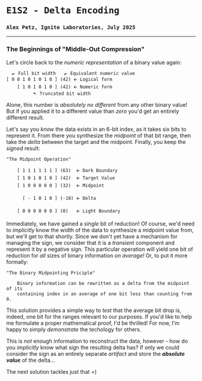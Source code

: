# `E1S2 - Delta Encoding`
### `Alex Petz, Ignite Laboratories, July 2025`

---

### The Beginnings of "Middle-Out Compression"
Let's circle back to the _numeric representation_ of a binary value again:

      ⬐ Full bit width   ⬐ Equivalent numeric value
    [ 0 0 1 0 1 0 1 0 ] (42) 🡨 Logical form
        [ 1 0 1 0 1 0 ] (42) 🡨 Numeric form
              ⬑ Truncated bit width

Alone, this number is _absolutely no different_ from any other binary value!  But if you applied it to
a different value than _zero_ you'd get an entirely different result.

Let's say you _know_ the data exists in an 6-bit index, as it takes six bits to represent it.  From there
you synthesize the _midpoint_ of that bit range, then take the _delta_ between the target and the midpoint.
Finally, you keep the _signed_ result:

    "The Midpoint Operation"

        [ 1 1 1 1 1 1 ] (63)  🡨 Dark Boundary
        [ 1 0 1 0 1 0 ] (42)  🡨 Target Value
        [ 1 0 0 0 0 0 ] (32)  🡨 Midpoint
    
          [ - 1 0 1 0 ] (-10) 🡨 Delta
    
        [ 0 0 0 0 0 0 ] (0)   🡨 Light Boundary

Immediately, we have gained a _single_ bit of reduction!  Of course, we'd need to _implicitly_ know
the width of the data to synthesize a midpoint value from, but we'll get to that shortly.  Since we don't
yet have a mechanism for managing the sign, we consider that it is a *transient* component and represent
it by a negative sign.  This particular operation will yield one bit of reduction for _all_ sizes of binary 
information _on average!_  Or, to put it more formally:

    "The Binary Midpointing Priciple"

        Binary information can be rewritten as a delta from the midpoint of its 
        containing index in an average of one bit less than counting from 0.

This solution provides a simple way to _test_ that the average bit drop is, indeed, one bit for the ranges
relevant to our purposes.  If you'd like to help me formulate a proper mathematical proof, I'd be thrilled!
For now, I'm happy to simply _demonstrate_ the techology for others.

This is _not_ enough information to reconstruct the data, however - how do you _implicitly_ know what sign 
the resulting delta has?  If only we could consider the sign as an entirely separate _artifact_ and store the
**_absolute value_** of the delta...

The next solution tackles just that =)